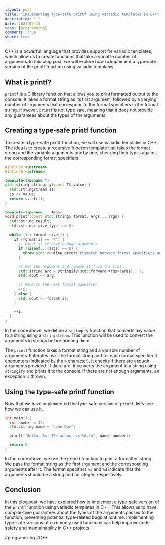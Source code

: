 ```yaml
---
layout: post
title: "Implementing type-safe printf using variadic templates in C++"
description: " "
date: 2023-09-14
tags: [programming]
comments: true
share: true
---
```


C++ is a powerful language that provides support for variadic templates, which allow us to create functions that take a variable number of arguments. In this blog post, we will explore how to implement a type-safe version of the printf function using variadic templates.

## What is printf?

`printf` is a C library function that allows you to print formatted output to the console. It takes a format string as its first argument, followed by a varying number of arguments that correspond to the format specifiers in the format string. However, `printf` is not type safe, meaning that it does not provide any guarantees about the types of the arguments.

## Creating a type-safe printf function

To create a type-safe printf function, we will use variadic templates in C++. The idea is to create a recursive function template that takes the format string and the variable arguments one by one, checking their types against the corresponding format specifiers.

```cpp
#include <iostream>
#include <sstream>

template<typename T>
std::string stringify(const T& value) {
  std::stringstream ss;
  ss << value;
  return ss.str();
}

template<typename... Args>
void printf(const std::string& format, Args... args) {
  std::string result;
  std::string::size_type i = 0;

  while (i < format.size()) {
    if (format[i] == '%') {
      // Check if we have enough arguments
      if (sizeof...(args) == 0) {
        throw std::runtime_error("Mismatch between format specifiers and arguments");
      }

      // Get the argument and remove it from the list
      std::string arg = stringify(std::forward<Args>(args)...);
      std::cout << arg;

      // Move to the next format specifier
      ++i;
    } else {
      std::cout << format[i];
    }

    ++i;
  }
}
```
In the code above, we define a `stringify` function that converts any value to a string using a `stringstream`. This function will be used to convert the arguments to strings before printing them.

The `printf` function takes a format string and a variable number of arguments. It iterates over the format string and for each format specifier it encounters (indicated by the `%` character), it checks if there are enough arguments provided. If there are, it converts the argument to a string using `stringify` and prints it to the console. If there are not enough arguments, an exception is thrown.

## Using the type-safe printf function

Now that we have implemented the type-safe version of `printf`, let's see how we can use it.

```cpp
int main() {
  int number = 42;
  std::string name = "John Doe";

  printf("Hello, %s! The answer is %d.\n", name, number);

  return 0;
}
```

In the code above, we use the `printf` function to print a formatted string. We pass the format string as the first argument and the corresponding arguments after it. The format specifiers `%s` and `%d` indicate that the arguments should be a string and an integer, respectively.

## Conclusion

In this blog post, we have explored how to implement a type-safe version of the `printf` function using variadic templates in C++. This allows us to have compile-time guarantees about the types of the arguments passed to the function, preventing potential type-related bugs at runtime. Implementing type-safe versions of commonly used functions can help improve code safety and maintainability in C++ projects.

#programming #C++